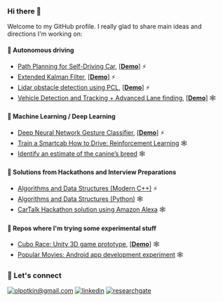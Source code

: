 ### Hi there 👋

Welcome to my GitHub profile. I really glad to share main ideas and directions I'm working on:

#### 🚗 Autonomous driving

* [Path Planning for Self-Driving Car](https://github.com/olpotkin/CarND-Path-Planning), [[**Demo**]](https://youtu.be/RvxbfHT3odE) ⚡
* [Extended Kalman Filter](https://github.com/olpotkin/CarND-Extended-Kalman-Filter), [[**Demo**]](https://youtu.be/5ioa1LRHrOQ) ⚡
* [Lidar obstacle detection using PCL](https://github.com/olpotkin/Lidar-Obstacle-Detection), [[**Demo**]](https://www.youtube.com/watch?v=vvIn1Js49oA) ⚡
* [Vehicle Detection and Tracking + Advanced Lane finding](https://github.com/olpotkin/Vehicle-Detection), [[**Demo**]](https://www.youtube.com/watch?v=nrLscZvDLdo) 🕸

#### 🧠 Machine Learning / Deep Learning

* [Deep Neural Network Gesture Classifier](https://github.com/olpotkin/DNN-Gesture-Classifier), [[**Demo**]](https://www.youtube.com/watch?v=zmCqylqOvXY) ⚡
* [Train a Smartcab How to Drive: Reinforcement Learning](https://github.com/olpotkin/Smartcab-RL-Agent) 🕸
* [Identify an estimate of the canine’s breed](https://github.com/olpotkin/dog-project) 🕸

#### 🛶 Solutions from Hackathons and Interview Preparations

* [Algorithms and Data Structures (Modern C++)](https://github.com/olpotkin/ds_and_algos_modern_cpp) ⚡
* [Algorithms and Data Structures (Python)](https://github.com/olpotkin/algorithms-and-data-structures) 🕸
* [CarTalk Hackathon solution using Amazon Alexa](https://github.com/olpotkin/CarTalkHack-Luxoft) 🕸

#### 🧪 Repos where I'm trying some experimental stuff

* [Cubo Race: Unity 3D game prototype](https://github.com/olpotkin/unity-game-prototype-one), [[**Demo**]](https://www.youtube.com/watch?v=Z032TSN2Eyg) 🕸
* [Popular Movies: Android app development experiment](https://github.com/olpotkin/Popular-Movies-App) 🕸

### 🤝 Let's connect
[![olpotkin@gmail.com](https://img.shields.io/badge/olpotkin@gmail.com%20-%23E62B1E.svg?&style=for-the-badge&logo=mail.ru&logoColor=white)](mailto:olpotkin@gmail.com) [![linkedin](https://img.shields.io/badge/linkedin%20-%230077B5.svg?&style=for-the-badge&logo=linkedin&logoColor=white)](https://www.linkedin.com/in/olegpotkin/) [![researchgate](https://img.shields.io/badge/researchgate%20-%230ECAD4.svg?&style=for-the-badge&logo=researchgate&logoColor=white)](https://www.researchgate.net/profile/Oleg-Potkin/)

<!--
It is is a ✨ _special_ ✨ repository because its `README.md` (this file) appears on your GitHub profile.

Here are some ideas to get you started:

- 🔭 I’m currently working on ...
- 🌱 I’m currently learning ...
- 👯 I’m looking to collaborate on ...
- 🤔 I’m looking for help with ...
- 💬 Ask me about ...
- 📫 How to reach me: ...
- 😄 Pronouns: ...
- ⚡ Fun fact: ...
-->
